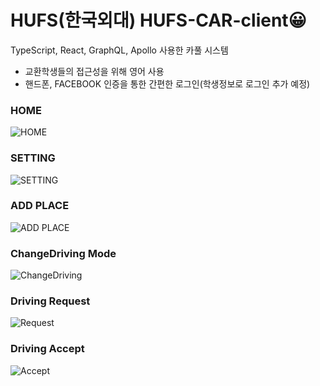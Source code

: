 # HUFS(한국외대) HUFS-CAR-client😀
TypeScript, React, GraphQL, Apollo 사용한 카풀 시스템<br>
- 교환학생들의 접근성을 위해 영어 사용
- 핸드폰, FACEBOOK 인증을 통한 간편한 로그인(학생정보로 로그인 추가 예정)

### HOME
![HOME](demo/Home.gif)<br>
### SETTING
![SETTING](demo/Setting.gif)<br>
### ADD PLACE
![ADD PLACE](demo/AddPlace.gif)<br>
### ChangeDriving Mode
![ChangeDriving](demo/CangeDriving.gif)<br>
### Driving Request
![Request](demo/requesting.gif)<br>
### Driving Accept
![Accept](demo/Accept.gif)
